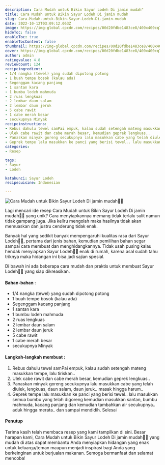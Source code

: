 ```yaml
---
description: Cara Mudah untuk Bikin Sayur Lodeh Di jamin mudah"
title: Cara Mudah untuk Bikin Sayur Lodeh Di jamin mudah
slug: Cara-Mudah-untuk-Bikin-Sayur-Lodeh-Di-jamin-mudah
date: 2022-10-12T03:09:12.063Z
image: https://img-global.cpcdn.com/recipes/00d20fdbe1483ce8/400x400cq70/photo.jpg
hideToc: false
enableToc: true
enableTocContent: false
thumbnail: https://img-global.cpcdn.com/recipes/00d20fdbe1483ce8/400x400cq70/photo.jpg
cover: https://img-global.cpcdn.com/recipes/00d20fdbe1483ce8/400x400cq70/photo.jpg
author: admin
ratingvalue: 4.8
reviewcount: 124
recipeingredient:
- 1/4 nangka (tewel) yang sudah dipotong potong
- 1 buah tempe bosok (kalau ada)
- Segenggam kacang panjang
- 1 santan kara
- 1 bumbu lodeh mahmuda
- 2 ruas lengkuas
- 2 lembar daun salam
- 2 lembar daun jeruk
- 5 cabe rawit
- 1 cabe merah besar
- secukupnya Minyak
recipeinstructions:
- Rebus dahulu tewel samPai empuk, kalau sudah setengah mateng masukkan tempe, lalu tiriskan..
- Ulek cabe rawit dan cabe merah besar, kemudian geprek lengkuas..
- Panaskan minyak goreng secukupnya lalu masukkan cabe yang telah diulek, lengkuas, daun salam, daun jeruk.. masak hingga harum..
- Geprek tempe lalu masukkan ke panci yang berisi tewel.. lalu masukkan semua bumbu yang telah digoreng kemudian masukkan santan, bumbu mahmuda, kacang panjang dan kemudian tambahkan air secukupnya.. aduk hingga merata.. dan sampai mendidih. Selesai
categories:
- Resep

tags:
- Sayur
- Lodeh

katakunci: Sayur Lodeh
recipecuisine: Indonesian

---
```


![Cara Mudah untuk Bikin Sayur Lodeh Di jamin mudah👩‍🍳](https://img-global.cpcdn.com/recipes/00d20fdbe1483ce8/400x400cq70/photo.jpg)

Lagi mencari ide resep Cara Mudah untuk Bikin Sayur Lodeh Di jamin mudah👩‍🍳 yang unik? Cara menyiapkannya memang tidak terlalu sulit namun tidak gampang juga. Jika keliru mengolah maka hasilnya tidak akan memuaskan dan justru cenderung tidak enak.

Banyak hal yang sedikit banyak mempengaruhi kualitas rasa dari Sayur Lodeh👩‍🍳, pertama dari jenis bahan, kemudian pemilihan bahan segar sampai cara membuat dan menghidangkannya. Tidak usah pusing kalau hendak menyiapkan Sayur Lodeh👩‍🍳 enak di rumah, karena asal sudah tahu triknya maka hidangan ini bisa jadi sajian spesial.

Di bawah ini ada beberapa cara mudah dan praktis untuk membuat Sayur Lodeh👩‍🍳 yang siap dikreasikan.

<!--inarticleads1-->

#### Bahan-bahan :

- 1/4 nangka (tewel) yang sudah dipotong potong
- 1 buah tempe bosok (kalau ada)
- Segenggam kacang panjang
- 1 santan kara
- 1 bumbu lodeh mahmuda
- 2 ruas lengkuas
- 2 lembar daun salam
- 2 lembar daun jeruk
- 5 cabe rawit
- 1 cabe merah besar
- secukupnya Minyak

<!--inarticleads2-->

#### Langkah-langkah membuat :

1. Rebus dahulu tewel samPai empuk, kalau sudah setengah mateng masukkan tempe, lalu tiriskan..
1. Ulek cabe rawit dan cabe merah besar, kemudian geprek lengkuas..
1. Panaskan minyak goreng secukupnya lalu masukkan cabe yang telah diulek, lengkuas, daun salam, daun jeruk.. masak hingga harum..
1. Geprek tempe lalu masukkan ke panci yang berisi tewel.. lalu masukkan semua bumbu yang telah digoreng kemudian masukkan santan, bumbu mahmuda, kacang panjang dan kemudian tambahkan air secukupnya.. aduk hingga merata.. dan sampai mendidih. Selesai

#### Penutup

Terima kasih telah membaca resep yang kami tampilkan di sini. Besar harapan kami, Cara Mudah untuk Bikin Sayur Lodeh Di jamin mudah👩‍🍳 yang mudah di atas dapat membantu Anda menyiapkan hidangan yang enak untuk keluarga/teman maupun menjadi inspirasi bagi Anda yang berkeinginan untuk berjualan makanan. Semoga bermanfaat dan selamat mencoba!